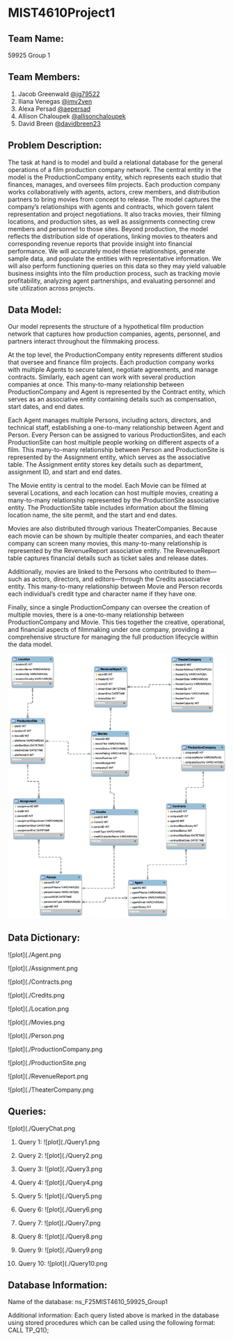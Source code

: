 # MIST4610Project1

## Team Name:
59925 Group 1

## Team Members:
1. Jacob Greenwald [@jg79522](https://github.com/jg79522)
2. Iliana Venegas [@imv2ven](https://github.com/imv2ven)
3. Alexa Persad [@aepersad](https://github.com/aepersad)
4. Allison Chaloupek [@allisonchaloupek](https://github.com/allisonchaloupek)
5. David Breen [@davidbreen23](https://github.com/davidbreen23)

## Problem Description:
The task at hand is to model and build a relational database for the general operations of a film production company network. The central entity in the model is the ProductionCompany entity, which represents each studio that finances, manages, and oversees film projects. Each production company works collaboratively with agents, actors, crew members, and distribution partners to bring movies from concept to release. The model captures the company’s relationships with agents and contracts, which govern talent representation and project negotiations. It also tracks movies, their filming locations, and production sites, as well as assignments connecting crew members and personnel to those sites. Beyond production, the model reflects the distribution side of operations, linking movies to theaters and corresponding revenue reports that provide insight into financial performance. We will accurately model these relationships, generate sample data, and populate the entities with representative information. We will also perform functioning queries on this data so they may yield valuable business insights into the film production process, such as tracking movie profitability, analyzing agent partnerships, and evaluating personnel and site utilization across projects.

## Data Model:
Our model represents the structure of a hypothetical film production network that captures how production companies, agents, personnel, and partners interact throughout the filmmaking process.

At the top level, the ProductionCompany entity represents different studios that oversee and finance film projects. Each production company works with multiple Agents to secure talent, negotiate agreements, and manage contracts. Similarly, each agent can work with several production companies at once. This many-to-many relationship between ProductionCompany and Agent is represented by the Contract entity, which serves as an associative entity containing details such as compensation, start dates, and end dates.

Each Agent manages multiple Persons, including actors, directors, and technical staff, establishing a one-to-many relationship between Agent and Person. Every Person can be assigned to various ProductionSites, and each ProductionSite can host multiple people working on different aspects of a film. This many-to-many relationship between Person and ProductionSite is represented by the Assignment entity, which serves as the associative table. The Assignment entity stores key details such as department, assignment ID, and start and end dates.

The Movie entity is central to the model. Each Movie can be filmed at several Locations, and each location can host multiple movies, creating a many-to-many relationship represented by the ProductionSite associative entity. The ProductionSite table includes information about the filming location name, the site permit, and the start and end dates.

Movies are also distributed through various TheaterCompanies. Because each movie can be shown by multiple theater companies, and each theater company can screen many movies, this many-to-many relationship is represented by the RevenueReport associative entity. The RevenueReport table captures financial details such as ticket sales and release dates.

Additionally, movies are linked to the Persons who contributed to them—such as actors, directors, and editors—through the Credits associative entity. This many-to-many relationship between Movie and Person records each individual’s credit type and character name if they have one.

Finally, since a single ProductionCompany can oversee the creation of multiple movies, there is a one-to-many relationship between ProductionCompany and Movie. This ties together the creative, operational, and financial aspects of filmmaking under one company, providing a comprehensive structure for managing the full production lifecycle within the data model.


![plot](./ProjectDataModel_Final.png)

## Data Dictionary:
![plot](./Agent.png

![plot](./Assignment.png

![plot](./Contracts.png

![plot](./Credits.png

![plot](./Location.png

![plot](./Movies.png

![plot](./Person.png

![plot](./ProductionCompany.png

![plot](./ProductionSite.png

![plot](./RevenueReport.png

![plot](./TheaterCompany.png

## Queries:
![plot](./QueryChat.png

1. Query 1: 
![plot](./Query1.png


3. Query 2:
![plot](./Query2.png


5. Query 3:
![plot](./Query3.png


7. Query 4:
![plot](./Query4.png


9. Query 5:
![plot](./Query5.png


11. Query 6:
![plot](./Query6.png


13. Query 7:
![plot](./Query7.png


15. Query 8:
![plot](./Query8.png


17. Query 9:
![plot](./Query9.png


19. Query 10:
![plot](./Query10.png


## Database Information:
Name of the database: ns_F25MIST4610_59925_Group1

Additional information: Each query listed above is marked in the database using stored procedures which can be called using the following format: CALL TP_Q1();
